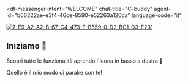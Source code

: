 <script src="https://www.gstatic.com/dialogflow-console/fast/messenger/bootstrap.js?v=1"></script>
<df-messenger
  intent="WELCOME"
  chat-title="C-buddy"
  agent-id="b66222ae-e3f4-46ce-8590-e52263a120ca"
  language-code="it"
></df-messenger>

<a href="https://ibb.co/rfv18z3"><img align="center" src="https://i.ibb.co/h1CtQ4c/7-E9-A2-A2-B-67-C4-473-F-B559-0-D2-BC1-D3-E231.jpg" alt="7-E9-A2-A2-B-67-C4-473-F-B559-0-D2-BC1-D3-E231" border="0"></a>

## Iniziamo 🚀
Scopri tutte le funzionalità aprendo l'icona in basso a destra 💬

Quello è il mio modo di paralre con te!


